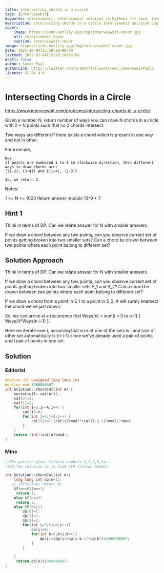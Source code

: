```yaml
---
title: intersecting chords in a circle
tags: [interviewbit]
keywords: interviewbit, interviewbit solution in Python3 C++ Java, intersecting chords in a circle solution
description: intersecting chords in a circle Interviewbit Solution Explained
cover:
    image: https://scdn.netlify.app/img/interviewbit-cover.jpg
    alt: interviewbit-cover
    caption: interviewbit-cover
image: https://scdn.netlify.app/img/interviewbit-cover.jpg
date: 2021-10-04T15:58:26+08:00
lastmod: 2022-03-04T15:58:26+08:00
draft: false
author: Samir Paul
authorLink: https://twitter.com/intent/follow?screen_name=SamirPaulb
license: CC BY 4.0
---
```


# Intersecting Chords in a Circle

https://www.interviewbit.com/problems/intersecting-chords-in-a-circle/

Given a number N, return number of ways you can draw N chords in a circle with 2 * N points
such that no 2 chords intersect.

Two ways are different if there exists a chord which is present in one way and not in other.

For example,

```
N=2
If points are numbered 1 to 4 in clockwise direction, then different ways to draw chords are:
{(1-2), (3-4)} and {(1-4), (2-3)}

So, we return 2.
```
Notes:

1 <= N <= 1000
Return answer modulo 10^9 + 7.

## Hint 1
Think in terms of DP.
Can we relate answer for N with smaller answers.

If we draw a chord between any two points, can you observe current set of points getting broken into two smaller sets? Can a chord be drawn between two points where each point belong to different set?

## Solution Approach

Think in terms of DP.
Can we relate answer for N with smaller answers.

If we draw a chord between any two points, can you observe current set of points getting broken
into two smaller sets S_1 and S_2? Can a chord be drawn between two points where each point belong
to different set?

If we draw a chord from a point in S_1 to a point in S_2, it will surely intersect the chord we've just drawn.

So, we can arrive at a recurrence that Ways(n) = sum[i = 0 to n-1] { Ways(i)*Ways(n-i-1) }.

Here we iterate over i, assuming that size of one of the sets is i and size of other set automatically
is (n-i-1) since we've already used a pair of points and i pair of points in one set.


## Solution

### Editorial
```cpp
#define ull unsigned long long int
#define mod 1000000007
int Solution::chordCnt(int A) {
    vector<ull> cat(A+1);
    cat[0]=1;
    cat[1]=1;
    for(int i=2;i<=A;i++) {
        cat[i]=0;
        for(int j=0;j<i;j++) {
            cat[i]+=(((cat[j]%mod)*(cat[i-j-1]%mod)))%mod;
        }
    }
    return (int)(cat[A]%mod);
}
```

### Mine
```cpp
//The pattern gives Catalan numbers 1,1,2,5,14...
//So the solution is to find nth catalan number.

int Solution::chordCnt(int n){
    long long int dp[n+1];
   // if(n%2!=0) return 0;
    if(n==0||n==1)
     return 1;
    else if(n==2)
     return 2;
    else if(n>2){
        dp[0]=1;
        dp[1]=1;
        dp[2]=2;
        for(int i=3;i<=n;i++){
            dp[i]=0;
            for(int k=0;k<i;k++){
                dp[i]=(dp[i]+dp[i-k-1]*dp[k])%1000000007;
            }
        }
       
    }
     return dp[n]%1000000007;
}

```
